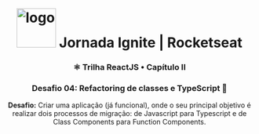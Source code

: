 <h1 align="center">
<img src="https://discover.fcamara.dev/wp-content/themes/fcamara/img/rocket/guindaste_body.png" alt="logo" width="80"> Jornada Ignite | Rocketseat
</h1>
<h3 align="center">⚛️ Trilha ReactJS • Capítulo II</h3>
<h3 align="center">Desafio 04: Refactoring de classes e TypeScript 🚀</h3>
<p align="center"><b>Desafio:</b> Criar uma aplicação (já funcional), onde o seu principal objetivo é realizar dois processos de migração: de Javascript para Typescript e de Class Components para Function Components.</p> 


